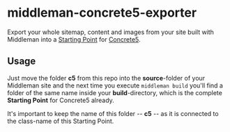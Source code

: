 # middleman-concrete5-exporter

Export your whole sitemap, content and images from your site built with Middleman into a [Starting Point](http://andrewembler.com/posts/concrete5-5.5-content-import-format-sample-content-and-starting/) for [Concrete5](http://www.concrete5.org/).


## Usage

Just move the folder **c5** from this repo into the **source**-folder of
your Middleman site and the next time you execute `middleman build`
you'll find a folder of the same name inside your **build**-directory,
which is the complete **Starting Point** for Concrete5 already.

It's important to keep the name of this folder -- **c5** -- as it is
connected to the class-name of this Starting Point.

